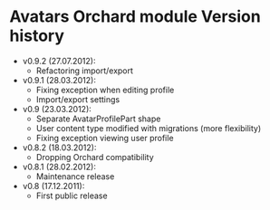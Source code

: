 # Avatars Orchard module Version history



- v0.9.2 (27.07.2012): 
	- Refactoring import/export
- v0.9.1 (28.03.2012):
	- Fixing exception when editing profile
	- Import/export settings
- v0.9 (23.03.2012):
	- Separate AvatarProfilePart shape
	- User content type modified with migrations (more flexibility)
	- Fixing exception viewing user profile
- v0.8.2 (18.03.2012): 
	- Dropping Orchard compatibility
- v0.8.1 (28.02.2012):
	- Maintenance release
- v0.8 (17.12.2011): 
	- First public release